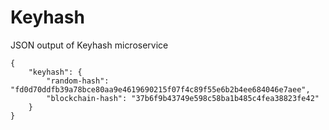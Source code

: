 # Keyhash
<p>JSON output of Keyhash microservice</p>
<pre><code>{
    "keyhash": {
        "random-hash": "fd0d70ddfb39a78bce80aa9e4619690215f07f4c89f55e6b2b4ee684046e7aee",
        "blockchain-hash": "37b6f9b43749e598c58ba1b485c4fea38823fe42"
    }
}
</code>
</pre>
